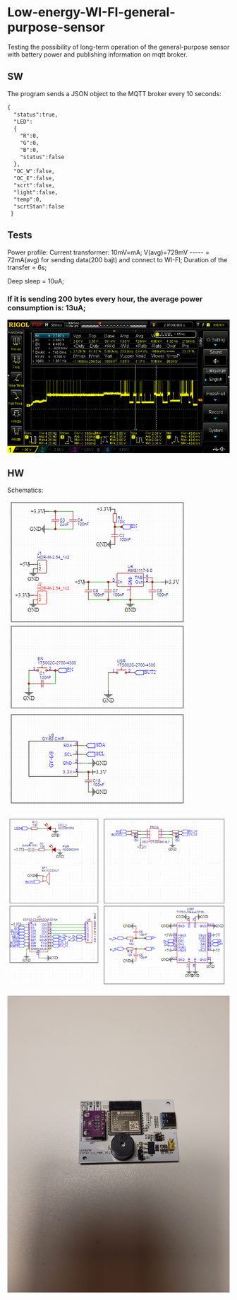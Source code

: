 # Low-energy-WI-FI-general-purpose-sensor
Testing the possibility of long-term operation of the general-purpose sensor with battery power and publishing information on mqtt broker.

## SW

The program sends a JSON object to the MQTT broker every 10 seconds:
```
{
  "status":true,
  "LED":
  {
    "R":0,
    "G":0,
    "B":0,
    "status":false
  },
  "OC_W":false,
  "OC_E":false,
  "scrt":false,
  "light":false,
  "temp":0,
  "scrtStan":false
 }
```
## Tests

Power profile:
Current transformer: 10mV=mA;
V(avg)=729mV ----- = 72mA(avg) for sending data(200 bajt) and connect to WI-FI;
Duration of the transfer = 6s;

Deep sleep = 10uA;

### If it is sending 200 bytes every hour, the average power consumption is: 13uA;


![Alt Text](https://github.com/mrGrodzki/Low-energy-WI-FI-general-purpose-sensor/blob/main/Test/PowerProfile.png)


## HW

Schematics:

![Alt Text](https://github.com/mrGrodzki/Low-energy-WI-FI-general-purpose-sensor/blob/main/HW/schematicPowTestPar1.png)

![Alt Text](https://github.com/mrGrodzki/Low-energy-WI-FI-general-purpose-sensor/blob/main/HW/schematicPowTestPar2.png)


![Alt Text](https://github.com/mrGrodzki/Low-energy-WI-FI-general-purpose-sensor/blob/main/HW/powTest_v1.jpg)





